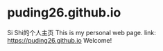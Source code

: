# puding26.github.io
Si Shi的个人主页
This is my personal web page. link: https://puding26.github.io
Welcome!
